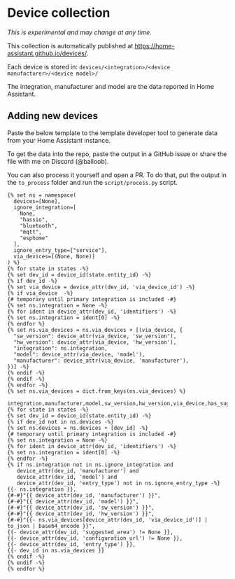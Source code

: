 # Device collection

_This is experimental and may change at any time._

This collection is automatically published at https://home-assistant.github.io/devices/.

Each device is stored in: `devices/<integration>/<device manufacturer>/<device model>/`

The integration, manufacturer and model are the data reported in Home Assistant.

## Adding new devices

Paste the below template to the template developer tool to generate data from your Home Assistant instance.

To get the data into the repo, paste the output in a GitHub issue or share the file with me on Discord (@balloob).

You can also process it yourself and open a PR. To do that, put the output in the `to_process` folder and run the `script/process.py` script.

```jinja2
{% set ns = namespace(
  devices=[None],
  ignore_integration=[
    None,
    "hassio",
    "bluetooth",
    "mqtt",
    "esphome"
  ],
  ignore_entry_type=["service"],
  via_devices=[(None, None)]
) %}
{% for state in states -%}
{% set dev_id = device_id(state.entity_id) -%}
{% if dev_id -%}
{% set via_device = device_attr(dev_id, 'via_device_id') -%}
{% if via_device  -%}
{# temporary until primary integration is included -#}
{% set ns.integration = None -%}
{% for ident in device_attr(dev_id, 'identifiers') -%}
{% set ns.integration = ident[0] -%}
{% endfor %}
{% set ns.via_devices = ns.via_devices + [(via_device, {
  "sw_version": device_attr(via_device, 'sw_version'),
  "hw_version": device_attr(via_device, 'hw_version'),
  "integration": ns.integration,
  "model": device_attr(via_device, 'model'),
  "manufacturer": device_attr(via_device, 'manufacturer'),
})] -%}
{% endif -%}
{% endif -%}
{% endfor -%}
{% set ns.via_devices = dict.from_keys(ns.via_devices) %}

integration,manufacturer,model,sw_version,hw_version,via_device,has_suggested_area,has_configuration_url,entry_type,is_via_device
{% for state in states -%}
{% set dev_id = device_id(state.entity_id) -%}
{% if dev_id not in ns.devices -%}
{% set ns.devices = ns.devices + [dev_id] -%}
{# temporary until primary integration is included -#}
{% set ns.integration = None -%}
{% for ident in device_attr(dev_id, 'identifiers') -%}
{% set ns.integration = ident[0] -%}
{% endfor -%}
{% if ns.integration not in ns.ignore_integration and
   device_attr(dev_id, 'manufacturer') and
   device_attr(dev_id, 'model') and
   device_attr(dev_id, 'entry_type') not in ns.ignore_entry_type -%}
{{- ns.integration }},
{#-#}"{{ device_attr(dev_id, 'manufacturer') }}",
{#-#}"{{ device_attr(dev_id, 'model') }}",
{#-#}"{{ device_attr(dev_id, 'sw_version') }}",
{#-#}"{{ device_attr(dev_id, 'hw_version') }}",
{#-#}"{{- ns.via_devices[device_attr(dev_id, 'via_device_id')] | to_json | base64_encode }}",
{{- device_attr(dev_id, 'suggested_area') != None }},
{{- device_attr(dev_id, 'configuration_url') != None }},
{{- device_attr(dev_id, 'entry_type') }},
{{- dev_id in ns.via_devices }}
{% endif -%}
{% endif -%}
{% endfor %}
```
